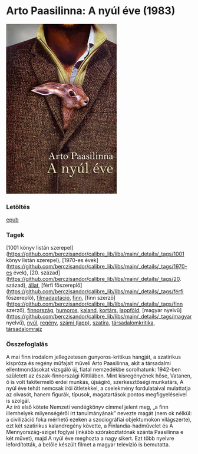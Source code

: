 # <a name="id_634">Arto Paasilinna: A nyúl éve (1983)</a>
<img src="https://github.com/BercziSandor/calibre_lib/raw/main/libs/main/Arto%20Paasilinna/A%20nyul%20eve%20%28634%29/cover.jpg" alt="cover" width="300"/>

### Letöltés
[epub](https://github.com/BercziSandor/calibre_lib/raw/main/libs/main/Arto%20Paasilinna/A%20nyul%20eve%20%28634%29/A%20nyul%20eve%20-%20Arto%20Paasilinna.epub)

### Tagek
[1001 könyv listán szerepel](https://github.com/berczisandor/calibre_lib/libs/main/_details/_tags/1001 könyv listán szerepel), [1970-es évek](https://github.com/berczisandor/calibre_lib/libs/main/_details/_tags/1970-es évek), [20. század](https://github.com/berczisandor/calibre_lib/libs/main/_details/_tags/20. század), [állat](https://github.com/berczisandor/calibre_lib/libs/main/_details/_tags/állat), [férfi főszereplő](https://github.com/berczisandor/calibre_lib/libs/main/_details/_tags/férfi főszereplő), [filmadaptáció](https://github.com/berczisandor/calibre_lib/libs/main/_details/_tags/filmadaptáció), [finn](https://github.com/berczisandor/calibre_lib/libs/main/_details/_tags/finn), [finn szerző](https://github.com/berczisandor/calibre_lib/libs/main/_details/_tags/finn szerző), [finnország](https://github.com/berczisandor/calibre_lib/libs/main/_details/_tags/finnország), [humoros](https://github.com/berczisandor/calibre_lib/libs/main/_details/_tags/humoros), [kaland](https://github.com/berczisandor/calibre_lib/libs/main/_details/_tags/kaland), [kortárs](https://github.com/berczisandor/calibre_lib/libs/main/_details/_tags/kortárs), [lappföld](https://github.com/berczisandor/calibre_lib/libs/main/_details/_tags/lappföld), [magyar nyelvű](https://github.com/berczisandor/calibre_lib/libs/main/_details/_tags/magyar nyelvű), [nyúl](https://github.com/berczisandor/calibre_lib/libs/main/_details/_tags/nyúl), [regény](https://github.com/berczisandor/calibre_lib/libs/main/_details/_tags/regény), [számi (lapp)](https://github.com/berczisandor/calibre_lib/libs/main/_details/_tags/számi (lapp)), [szatíra](https://github.com/berczisandor/calibre_lib/libs/main/_details/_tags/szatíra), [társadalomkritika](https://github.com/berczisandor/calibre_lib/libs/main/_details/_tags/társadalomkritika), [társadalomrajz](https://github.com/berczisandor/calibre_lib/libs/main/_details/_tags/társadalomrajz)

### Összefoglalás
<div>
<p>A ​mai finn irodalom jellegzetesen gunyoros-kritikus hangját, a szatirikus kispróza és regény műfajait műveli Arto Paasilinna, akit a társadalmi ellentmondásokat vizsgáló új, fiatal nemzedékbe sorolhatunk: 1942-ben született az észak-finnországi Kittiläben. Mint kisregényének hőse, Vatanen, ő is volt fakitermelő erdei munkás, újságíró, szerkesztőségi munkatárs, A nyúl éve tehát nemcsak írói ötletekkel, a cselekmény fordulataival mulattatja az olvasót, hanem figurák, típusok, magatartások pontos megfigyeléseivel is szolgál.<br>Az író első kötete Nemzeti vendégkönyv címmel jelent meg, „a finn illemhelyek milyenségéről írt tanulmányának” nevezte magát (nem ok nélkül: a civilizáció foka mérhető ezeken a szociográfiai objektumokon világszerte), ezt két szatirikus kalandregény követte, a Finlandia-hadművelet és A Mennyország-sziget foglyai (inkább szórakoztatónak szánta Paasilinna e két művet), majd A nyúl éve meghozta a nagy sikert. Ezt több nyelvre lefordították, a belőle készült filmet a magyar televízió is bemutatta.</p></div>


